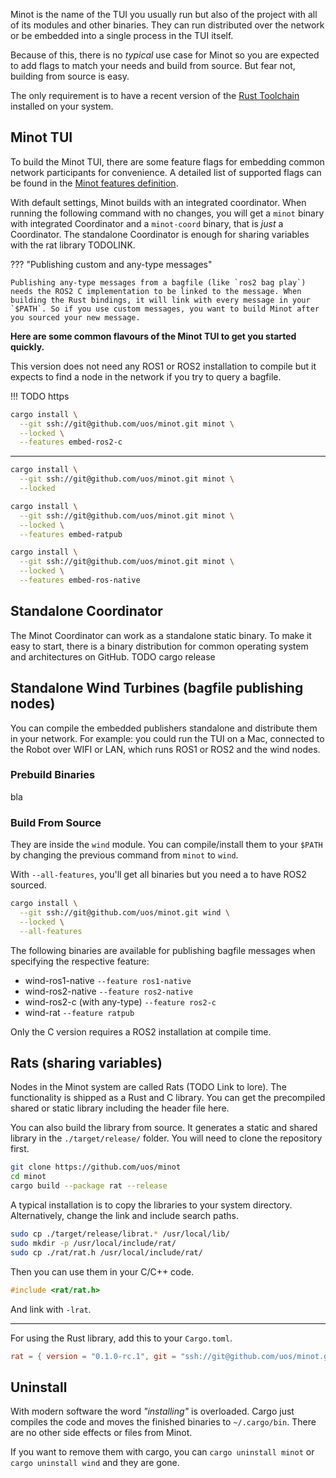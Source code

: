 Minot is the name of the TUI you usually run but also of the project with all of its modules and other binaries. They can run distributed over the network or be embedded into a single process in the TUI itself.

Because of this, there is no *typical* use case for Minot so you are expected to add flags to match your needs and build from source. But fear not, building from source is easy.


The only requirement is to have a recent version of the [Rust Toolchain](https://www.rust-lang.org/tools/install) installed on your system.

## Minot TUI

To build the Minot TUI, there are some feature flags for embedding common network participants for convenience. A detailed list of supported flags can be found in the [Minot features definition](https://github.com/uos/minot/blob/main/minot/Cargo.toml#L45).

With default settings, Minot builds with an integrated coordinator. When running the following command with no changes, you will get a `minot` binary with integrated Coordinator and a `minot-coord` binary, that is *just* a Coordinator. The standalone Coordinator is enough for sharing variables with the rat library TODOLINK.


??? "Publishing custom and any-type messages"

    Publishing any-type messages from a bagfile (like `ros2 bag play`) needs the ROS2 C implementation to be linked to the message. When building the Rust bindings, it will link with every message in your `$PATH`. So if you use custom messages, you want to build Minot after you sourced your new message.


**Here are some common flavours of the Minot TUI to get you started quickly.**

This version does not need any ROS1 or ROS2 installation to compile but it expects to find a node in the network if you try to query a bagfile.

!!! TODO https

~~~bash title="With ROS2 publisher (with any-type, needs sourced ROS2)"
cargo install \
  --git ssh://git@github.com/uos/minot.git minot \
  --locked \
  --features embed-ros2-c
~~~

---

~~~bash title="Minimal with embedded Coordinator - expects nodes in the network when publishing"
cargo install \
  --git ssh://git@github.com/uos/minot.git minot \
  --locked
~~~



~~~bash title="With Ratpub publisher (no any-type)"
cargo install \
  --git ssh://git@github.com/uos/minot.git minot \
  --locked \
  --features embed-ratpub
~~~


~~~bash title="With ROS1 and ROS2 publisher in the same process with no ROS installation (no any-type)"
cargo install \
  --git ssh://git@github.com/uos/minot.git minot \
  --locked \
  --features embed-ros-native
~~~

## Standalone Coordinator

The Minot Coordinator can work as a standalone static binary. To make it easy to start, there is a binary distribution for common operating system and architectures on GitHub.
TODO cargo release


## Standalone Wind Turbines (bagfile publishing nodes)

You can compile the embedded publishers standalone and distribute them in your network. For example: you could run the TUI on a Mac, connected to the Robot over WIFI or LAN, which runs ROS1 or ROS2 and the wind nodes.

### Prebuild Binaries
bla


### Build From Source

They are inside the `wind` module. You can compile/install them to your `$PATH` by changing the previous command from `minot` to `wind`.

With `--all-features`, you'll get all binaries but you need a to have ROS2 sourced.

~~~bash title="ROS1 and ROS2 publisher in the same process with no ROS installation (no any-type)"
cargo install \
  --git ssh://git@github.com/uos/minot.git wind \
  --locked \
  --all-features
~~~

The following binaries are available for publishing bagfile messages when specifying the respective feature:

- wind-ros1-native `--feature ros1-native`
- wind-ros2-native `--feature ros2-native`
- wind-ros2-c (with any-type) `--feature ros2-c`
- wind-rat `--feature ratpub`

Only the C version requires a ROS2 installation at compile time.

## Rats (sharing variables)

Nodes in the Minot system are called Rats (TODO Link to lore). The functionality is shipped as a Rust and C library. You can get the precompiled shared or static library including the header file here.

You can also build the library from source. It generates a static and shared library in the `./target/release/` folder. You will need to clone the repository first.

~~~bash title="Build librat from source"
git clone https://github.com/uos/minot
cd minot
cargo build --package rat --release
~~~

A typical installation is to copy the libraries to your system directory. Alternatively, change the link and include search paths.

~~~bash
sudo cp ./target/release/librat.* /usr/local/lib/
sudo mkdir -p /usr/local/include/rat/
sudo cp ./rat/rat.h /usr/local/include/rat/
~~~

Then you can use them in your C/C++ code.
~~~C
#include <rat/rat.h>
~~~

And link with `-lrat`.

---

For using the Rust library, add this to your `Cargo.toml`.

<!-- !!! TODO to crates iwann -->

~~~toml title="Cargo.toml"
rat = { version = "0.1.0-rc.1", git = "ssh://git@github.com/uos/minot.git" }
~~~

## Uninstall

With modern software the word *"installing"* is overloaded. Cargo just compiles the code and moves the finished binaries to `~/.cargo/bin`. There are no other side effects or files from Minot.

If you want to remove them with cargo, you can `cargo uninstall minot` or `cargo uninstall wind` and they are gone.
